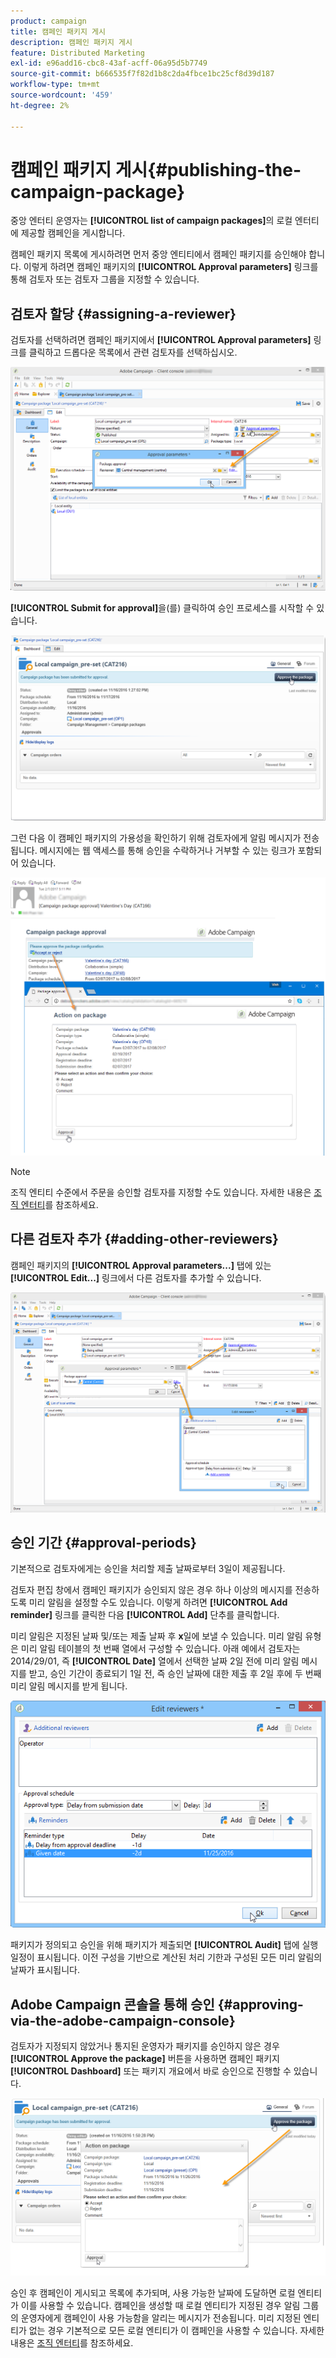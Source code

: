 ```yaml
---
product: campaign
title: 캠페인 패키지 게시
description: 캠페인 패키지 게시
feature: Distributed Marketing
exl-id: e96add16-cbc8-43af-acff-06a95d5b7749
source-git-commit: b666535f7f82d1b8c2da4fbce1bc25cf8d39d187
workflow-type: tm+mt
source-wordcount: '459'
ht-degree: 2%

---
```


# 캠페인 패키지 게시{#publishing-the-campaign-package}



중앙 엔터티 운영자는 **[!UICONTROL list of campaign packages]**&#x200B;의 로컬 엔터티에 제공할 캠페인을 게시합니다.

캠페인 패키지 목록에 게시하려면 먼저 중앙 엔티티에서 캠페인 패키지를 승인해야 합니다. 이렇게 하려면 캠페인 패키지의 **[!UICONTROL Approval parameters]** 링크를 통해 검토자 또는 검토자 그룹을 지정할 수 있습니다.

## 검토자 할당 {#assigning-a-reviewer}

검토자를 선택하려면 캠페인 패키지에서 **[!UICONTROL Approval parameters]** 링크를 클릭하고 드롭다운 목록에서 관련 검토자를 선택하십시오.

![](assets/s_advuser_mkg_dist_define_valid.png)

**[!UICONTROL Submit for approval]**&#x200B;을(를) 클릭하여 승인 프로세스를 시작할 수 있습니다.

![](assets/s_advuser_mkg_dist_valid_process.png)

그런 다음 이 캠페인 패키지의 가용성을 확인하기 위해 검토자에게 알림 메시지가 전송됩니다. 메시지에는 웹 액세스를 통해 승인을 수락하거나 거부할 수 있는 링크가 포함되어 있습니다.

![](assets/s_advuser_mkg_dist_valid_process1.png)

>[!NOTE]
>
>조직 엔티티 수준에서 주문을 승인할 검토자를 지정할 수도 있습니다. 자세한 내용은 [조직 엔터티](about-distributed-marketing.md#organizational-entities)를 참조하세요.

## 다른 검토자 추가 {#adding-other-reviewers}

캠페인 패키지의 **[!UICONTROL Approval parameters...]** 탭에 있는 **[!UICONTROL Edit...]** 링크에서 다른 검토자를 추가할 수 있습니다.

![](assets/s_advuser_mkg_dist_select_op_valid.png)

## 승인 기간 {#approval-periods}

기본적으로 검토자에게는 승인을 처리할 제출 날짜로부터 3일이 제공됩니다.

검토자 편집 창에서 캠페인 패키지가 승인되지 않은 경우 하나 이상의 메시지를 전송하도록 미리 알림을 설정할 수도 있습니다. 이렇게 하려면 **[!UICONTROL Add reminder]** 링크를 클릭한 다음 **[!UICONTROL Add]** 단추를 클릭합니다.

미리 알림은 지정된 날짜 및/또는 제출 날짜 후 **x**&#x200B;일에 보낼 수 있습니다. 미리 알림 유형은 미리 알림 테이블의 첫 번째 열에서 구성할 수 있습니다. 아래 예에서 검토자는 2014/29/01, 즉 **[!UICONTROL Date]** 열에서 선택한 날짜 2일 전에 미리 알림 메시지를 받고, 승인 기간이 종료되기 1일 전, 즉 승인 날짜에 대한 제출 후 2일 후에 두 번째 미리 알림 메시지를 받게 됩니다.

![](assets/s_advuser_mkg_dist_reminder_planning.png)

패키지가 정의되고 승인을 위해 패키지가 제출되면 **[!UICONTROL Audit]** 탭에 실행 일정이 표시됩니다. 이전 구성을 기반으로 계산된 처리 기한과 구성된 모든 미리 알림의 날짜가 표시됩니다.

## Adobe Campaign 콘솔을 통해 승인 {#approving-via-the-adobe-campaign-console}

검토자가 지정되지 않았거나 통지된 운영자가 패키지를 승인하지 않은 경우 **[!UICONTROL Approve the package]** 버튼을 사용하면 캠페인 패키지 **[!UICONTROL Dashboard]** 또는 패키지 개요에서 바로 승인으로 진행할 수 있습니다.

![](assets/s_advuser_mkg_dist_valid_button.png)

승인 후 캠페인이 게시되고 목록에 추가되며, 사용 가능한 날짜에 도달하면 로컬 엔티티가 이를 사용할 수 있습니다. 캠페인을 생성할 때 로컬 엔티티가 지정된 경우 알림 그룹의 운영자에게 캠페인이 사용 가능함을 알리는 메시지가 전송됩니다. 미리 지정된 엔티티가 없는 경우 기본적으로 모든 로컬 엔티티가 이 캠페인을 사용할 수 있습니다. 자세한 내용은 [조직 엔터티](about-distributed-marketing.md#organizational-entities)를 참조하세요.
